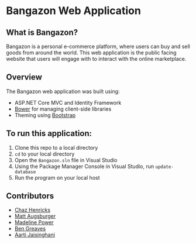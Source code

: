 # Bangazon Web Application

## What is Bangazon?

Bangazon is a personal e-commerce platform, where users can buy and sell goods from around the world. This web application is the public facing website that users will engage with to interact with the online marketplace.  

## Overview

The Bangazon web application was built using: 

*  ASP.NET Core MVC and Identity Framework 
*  [Bower](https://go.microsoft.com/fwlink/?LinkId=518004) for managing client-side libraries
*  Theming using [Bootstrap](https://go.microsoft.com/fwlink/?LinkID=398939)

## To run this application:
1.  Clone this repo to a local directory
1.  `cd` to your local directory
1.  Open the `Bangazon.sln` file in Visual Studio
1.  Using the Package Manager Console in Visual Studio, run `update-database`
1.  Run the program on your local host 

## Contributors 
*  [Chaz Henricks](https://github.com/chazhenricks)
*  [Matt Augsburger](https://github.com/augsismyburger)
*  [Madeline Power](https://github.com/madelineepower)
*  [Ben Greaves](https://github.com/BSGreaves)
*  [Aarti Jaisinghani](https://github.com/jaisi)

